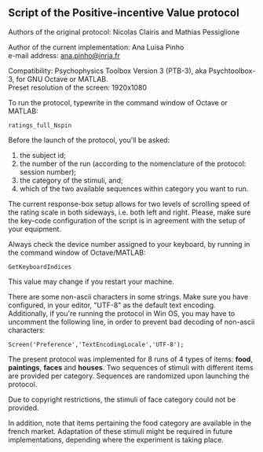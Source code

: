 ## Script of the Positive-incentive Value protocol

Authors of the original protocol: Nicolas Clairis and Mathias Pessiglione  

Author of the current implementation: Ana Luisa Pinho  
e-mail address: ana.pinho@inria.fr  

Compatibility: Psychophysics Toolbox Version 3 (PTB-3), aka Psychtoolbox-3, for GNU Octave or MATLAB.  
Preset resolution of the screen: 1920x1080

To run the protocol, typewrite in the command window of Octave or MATLAB:  

`ratings_full_Nspin`

Before the launch of the protocol, you'll be asked:  

1. the subject id;  
2. the number of the run (according to the nomenclature of the protocol: session number);  
3. the category of the stimuli, and; 
4. which of the two available sequences within category you want to run.  

The current response-box setup allows for two levels of scrolling speed of the rating scale in both sideways, i.e. both left and right. Please, make sure the key-code configuration of the script is in agreement with the setup of your equipment.

Always check the device number assigned to your keyboard, by running in the command window of Octave/MATLAB:  

`GetKeyboardIndices`

This value may change if you restart your machine.

There are some non-ascii characters in some strings. Make sure you have configured, in your editor, "UTF-8" as the default text encoding. Additionally, if you're running the protocol in Win OS, you may have to uncomment the following line, in order to prevent bad decoding of non-ascii characters:

`Screen('Preference','TextEncodingLocale','UTF-8');`

The present protocol was implemented for 8 runs of 4 types of items: __food__, __paintings__, __faces__ and __houses__. Two sequences of stimuli with different items are provided per category. Sequences are randomized upon launching the protocol.  

Due to copyright restrictions, the stimuli of face category could not be provided.  

In addition, note that items pertaining the food category are available in the french market. Adaptation of these stimuli might be required in future implementations, depending where the experiment is taking place.


